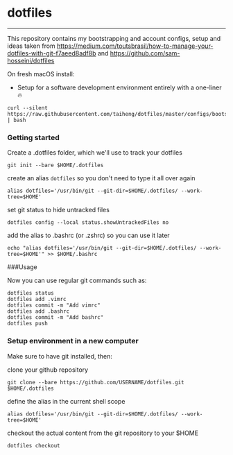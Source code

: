# dotfiles
----
This repository contains my bootstrapping and account configs, setup and ideas taken from https://medium.com/toutsbrasil/how-to-manage-your-dotfiles-with-git-f7aeed8adf8b and https://github.com/sam-hosseini/dotfiles

On fresh macOS install:
- Setup for a software development environment entirely with a one-liner 🔥

```
curl --silent https://raw.githubusercontent.com/taiheng/dotfiles/master/configs/bootstrap.sh | bash
```

### Getting started

Create a .dotfiles folder, which we'll use to track your dotfiles

	git init --bare $HOME/.dotfiles

create an alias `dotfiles` so you don't need to type it all over again

	alias dotfiles='/usr/bin/git --git-dir=$HOME/.dotfiles/ --work-tree=$HOME'

set git status to hide untracked files

	dotfiles config --local status.showUntrackedFiles no

add the alias to .bashrc (or .zshrc) so you can use it later

	echo "alias dotfiles='/usr/bin/git --git-dir=$HOME/.dotfiles/ --work-tree=$HOME'" >> $HOME/.bashrc

###Usage

Now you can use regular git commands such as:

```
dotfiles status
dotfiles add .vimrc
dotfiles commit -m "Add vimrc"
dotfiles add .bashrc
dotfiles commit -m "Add bashrc"
dotfiles push
```

### Setup environment in a new computer

Make sure to have git installed, then:

clone your github repository

	git clone --bare https://github.com/USERNAME/dotfiles.git $HOME/.dotfiles

define the alias in the current shell scope

	alias dotfiles='/usr/bin/git --git-dir=$HOME/.dotfiles/ --work-tree=$HOME'

checkout the actual content from the git repository to your $HOME

	dotfiles checkout
